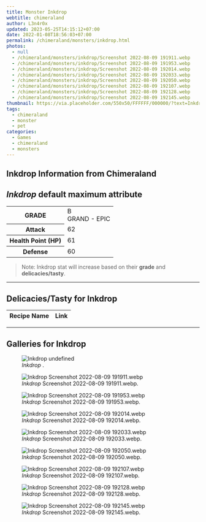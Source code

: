 ```yaml
---
title: Monster Inkdrop
webtitle: chimeraland
author: L3n4r0x
updated: 2023-05-25T14:15:12+07:00
date: 2022-01-08T18:56:03+07:00
permalink: /chimeraland/monsters/inkdrop.html
photos:
  - null
  - /chimeraland/monsters/inkdrop/Screenshot 2022-08-09 191911.webp
  - /chimeraland/monsters/inkdrop/Screenshot 2022-08-09 191953.webp
  - /chimeraland/monsters/inkdrop/Screenshot 2022-08-09 192014.webp
  - /chimeraland/monsters/inkdrop/Screenshot 2022-08-09 192033.webp
  - /chimeraland/monsters/inkdrop/Screenshot 2022-08-09 192050.webp
  - /chimeraland/monsters/inkdrop/Screenshot 2022-08-09 192107.webp
  - /chimeraland/monsters/inkdrop/Screenshot 2022-08-09 192128.webp
  - /chimeraland/monsters/inkdrop/Screenshot 2022-08-09 192145.webp
thumbnail: https://via.placeholder.com/550x50/FFFFFF/000000/?text=Inkdrop
tags:
  - chimeraland
  - monster
  - pet
categories:
  - Games
  - chimeraland
  - monsters
---
```


<link
  rel="stylesheet"
  href="https://rawcdn.githack.com/dimaslanjaka/Web-Manajemen/870a349/css/bootstrap-5-3-0-alpha3-wrapper.css"
/>
<section id="bootstrap-wrapper">
  <div data-bs-theme="dark">
    <h2>Inkdrop Information from Chimeraland</h2>
    <h2 id="attribute"><i>Inkdrop</i> default maximum attribute</h2>
    <div class="row">
      <div class="col mb-2">
        <div class="card">
          <div class="card-body">
            <table>
              <tr>
                <th>GRADE</th>
                <td>B <br /><span class="text-purple">GRAND - EPIC</span></td>
              </tr>
              <tr>
                <th>Attack</th>
                <td>62</td>
              </tr>
              <tr>
                <th>Health Point (HP)</th>
                <td>61</td>
              </tr>
              <tr>
                <th>Defense</th>
                <td>60</td>
              </tr>
            </table>
          </div>
        </div>
      </div>
    </div>
    <blockquote>
      Note: Inkdrop stat will increase based on their <b>grade</b> and
      <b>delicacies/tasty</b>.
    </blockquote>
    <hr />
    <h2 id="delicacies">Delicacies/Tasty for Inkdrop</h2>
    <div class="card">
      <div class="card-body">
        <div class="table-responsive">
          <table class="table table-striped">
            <thead>
              <tr>
                <th>Recipe Name</th>
                <th>Link</th>
              </tr>
            </thead>
            <tbody></tbody>
          </table>
        </div>
      </div>
    </div>
    <hr />
    <div id="gallery">
      <h2>Galleries for Inkdrop</h2>
      <div class="row">
        <div class="col-lg-6 col-12">
          <figure>
            <img
              src="https://www.webmanajemen.com/undefined"
              alt="Inkdrop undefined"
            />
            <figcaption><i>Inkdrop</i> .</figcaption>
          </figure>
        </div>
        <div class="col-lg-6 col-12">
          <figure>
            <img
              src="https://www.webmanajemen.com/chimeraland/monsters/inkdrop/Screenshot%202022-08-09%20191911.webp"
              alt="Inkdrop Screenshot 2022-08-09 191911.webp"
            />
            <figcaption>
              <i>Inkdrop</i> Screenshot 2022-08-09 191911.webp.
            </figcaption>
          </figure>
        </div>
        <div class="col-lg-6 col-12">
          <figure>
            <img
              src="https://www.webmanajemen.com/chimeraland/monsters/inkdrop/Screenshot%202022-08-09%20191953.webp"
              alt="Inkdrop Screenshot 2022-08-09 191953.webp"
            />
            <figcaption>
              <i>Inkdrop</i> Screenshot 2022-08-09 191953.webp.
            </figcaption>
          </figure>
        </div>
        <div class="col-lg-6 col-12">
          <figure>
            <img
              src="https://www.webmanajemen.com/chimeraland/monsters/inkdrop/Screenshot%202022-08-09%20192014.webp"
              alt="Inkdrop Screenshot 2022-08-09 192014.webp"
            />
            <figcaption>
              <i>Inkdrop</i> Screenshot 2022-08-09 192014.webp.
            </figcaption>
          </figure>
        </div>
        <div class="col-lg-6 col-12">
          <figure>
            <img
              src="https://www.webmanajemen.com/chimeraland/monsters/inkdrop/Screenshot%202022-08-09%20192033.webp"
              alt="Inkdrop Screenshot 2022-08-09 192033.webp"
            />
            <figcaption>
              <i>Inkdrop</i> Screenshot 2022-08-09 192033.webp.
            </figcaption>
          </figure>
        </div>
        <div class="col-lg-6 col-12">
          <figure>
            <img
              src="https://www.webmanajemen.com/chimeraland/monsters/inkdrop/Screenshot%202022-08-09%20192050.webp"
              alt="Inkdrop Screenshot 2022-08-09 192050.webp"
            />
            <figcaption>
              <i>Inkdrop</i> Screenshot 2022-08-09 192050.webp.
            </figcaption>
          </figure>
        </div>
        <div class="col-lg-6 col-12">
          <figure>
            <img
              src="https://www.webmanajemen.com/chimeraland/monsters/inkdrop/Screenshot%202022-08-09%20192107.webp"
              alt="Inkdrop Screenshot 2022-08-09 192107.webp"
            />
            <figcaption>
              <i>Inkdrop</i> Screenshot 2022-08-09 192107.webp.
            </figcaption>
          </figure>
        </div>
        <div class="col-lg-6 col-12">
          <figure>
            <img
              src="https://www.webmanajemen.com/chimeraland/monsters/inkdrop/Screenshot%202022-08-09%20192128.webp"
              alt="Inkdrop Screenshot 2022-08-09 192128.webp"
            />
            <figcaption>
              <i>Inkdrop</i> Screenshot 2022-08-09 192128.webp.
            </figcaption>
          </figure>
        </div>
        <div class="col-lg-6 col-12">
          <figure>
            <img
              src="https://www.webmanajemen.com/chimeraland/monsters/inkdrop/Screenshot%202022-08-09%20192145.webp"
              alt="Inkdrop Screenshot 2022-08-09 192145.webp"
            />
            <figcaption>
              <i>Inkdrop</i> Screenshot 2022-08-09 192145.webp.
            </figcaption>
          </figure>
        </div>
      </div>
    </div>
  </div>
</section>